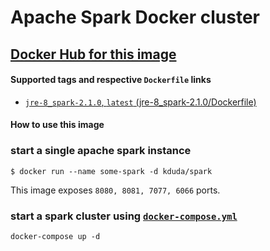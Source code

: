 # Apache Spark Docker cluster


## [Docker Hub for this image](https://hub.docker.com/r/kduda/spark/)

#### Supported tags and respective `Dockerfile` links
* [`jre-8_spark-2.1.0`, `latest`  (jre-8_spark-2.1.0/Dockerfile)](https://github.com/DudaKamil/docker-spark/blob/master/Dockerfile) 

#### How to use this image
### start a single apache spark instance
`$ docker run --name some-spark -d kduda/spark`

This image exposes `8080, 8081, 7077, 6066` ports.

### start a spark cluster using [`docker-compose.yml`](https://github.com/DudaKamil/docker-spark/blob/master/docker-compose.yml)
`docker-compose up -d`